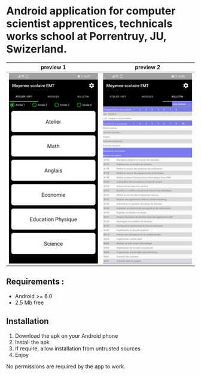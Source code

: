 # Android application for computer scientist apprentices, technicals works school at Porrentruy, JU, Swizerland. 

preview 1        | preview 2
:-------------------------:|:-------------------------:
<img src="gitRes/notes1.jpg" width="250px"> | <img src="gitRes/notes2.jpg" width="250px">


## Requirements :
- Android >= 6.0
- 2.5 Mb free

## Installation
1. Download the apk on your Android phone
2. Install the apk
3. If require, allow installation from untrusted sources
4. Enjoy

No permissions are required by the app to work.
